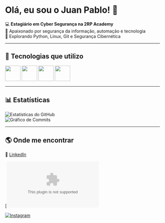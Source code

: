 # Olá, eu sou o Juan Pablo! 👋  

💻 **Estagiário em Cyber Segurança na 2RP Academy**  
🔐 Apaixonado por segurança da informação, automação e tecnologia  
🚀 Explorando Python, Linux, Git e Segurança Cibernética  

---

## 🚀 Tecnologias que utilizo  

<p align="left">
  <img src="https://cdn.jsdelivr.net/gh/devicons/devicon/icons/python/python-original.svg" width="50" height="50"/>
  <img src="https://cdn.jsdelivr.net/gh/devicons/devicon/icons/linux/linux-original.svg" width="50" height="50"/>
  <img src="https://cdn.jsdelivr.net/gh/devicons/devicon/icons/git/git-original.svg" width="50" height="50"/>
  <img src="https://cdn.jsdelivr.net/gh/devicons/devicon/icons/java/java-original.svg" width="50" height="50"/>
</p>

---

## 📊 Estatísticas  

![Estatísticas do GitHub](https://github-readme-stats.vercel.app/api?username=JJuanPabl0&show_icons=true&theme=dracula)  
![Gráfico de Commits](https://github-readme-activity-graph.vercel.app/graph?username=JJuanPabl0&theme=dracula)  

---

## 🌎 Onde me encontrar  

🔗 [LinkedIn](www.linkedin.com/in/juan-pablo-9284a6263)  

[![Gmail](juanpinpa50@gmail.com)

[![Instagram](https://img.shields.io/badge/Instagram-E4405F?style=for-the-badge&logo=instagram&logoColor=white)](https://www.instagram.com/juupbs/)
